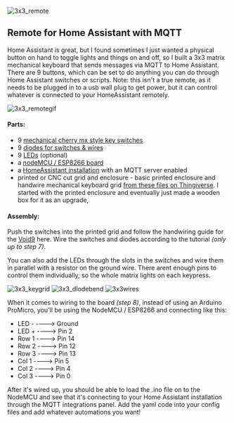 ![3x3_remote](https://github.com/sfgabe/OITProjects/blob/master/MQTT_Numpad_Remote/IMG_20201202_203634_075.jpg)
## Remote for Home Assistant with MQTT ##

Home Assistant is great, but I found sometimes I just wanted a physical button on hand to toggle lights and things on and off, so I built a 3x3 matrix mechanical keyboard that sends messages via MQTT to Home Assistant. There are 9 buttons, which can be set to do anything you can do through Home Assistant switches or scripts. Note: this isn't a true remote, as it needs to be plugged in to a usb wall plug to get power, but it can control whatever is connected to your HomeAssistant remotely.

![3x3_remotegif](https://github.com/sfgabe/OITProjects/blob/master/MQTT_Numpad_Remote/20201210_174751.gif)

#### Parts: ####
- 9 [mechanical cherry mx style key switches](https://amzn.to/3764lM3)
- 9 [diodes for switches & wires](https://amzn.to/3gAZWUv)
- 9 [LEDs](https://amzn.to/3785W3Y) (optional)
- a [nodeMCU / ESP8266 board](https://amzn.to/2JWhQF0)
- a [HomeAssistant installation](https://www.home-assistant.io/) with an MQTT server enabled
- printed or CNC cut grid and enclosure - basic printed enclosure and handwire mechanical keyboard grid [from these files on Thingiverse](https://www.thingiverse.com/thing:4222157). I started with the printed enclosure and eventually just made a wooden box for it as an upgrade,

#### Assembly: ####
Push the switches into the printed grid and follow the handwiring guide for the [Void9](https://victorlucachi.ro/journal/void9-wiring-guide/) here. Wire the switches and diodes according to the tutorial _(only up to step 7)_.

You can also add the LEDs through the slots in the switches and wire them in parallel with a resistor on the ground wire. There arent enough pins to control them individually, so the whole matrix lights on each keypress.

![3x3_keygrid](https://github.com/sfgabe/OITProjects/blob/master/MQTT_Numpad_Remote/3x3_keygrid.jpg)
![3x3_dIodebend](https://github.com/sfgabe/OITProjects/blob/master/MQTT_Numpad_Remote/3x3_dIodebend.jpg)
![3x3wires](https://github.com/sfgabe/OITProjects/blob/master/MQTT_Numpad_Remote/3x3wires.jpg)

When it comes to wiring to the board _(step 8)_, instead of using an Arduino ProMicro, you'll be using the NodeMCU / ESP8266 and connecting like this:

- LED - ---->  Ground
- LED + ---->  Pin 2
- Row 1 ---->  Pin 14
- Row 2 ---->  Pin 12
- Row 3 ---->  Pin 13
- Col 1 ---->  Pin 5
- Col 2 ---->  Pin 4
- Col 3 ---->  Pin 0

After it's wired up, you should be able to load the .ino file on to the NodeMCU and see that it's connecting to your Home Assistant installation through the MQTT integrations panel. Add the yaml code into your config files and add whatever automations you want!
